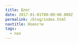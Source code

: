 ```yaml
---
title: Блог
date: 2017-01-01T00:00:00.000Z
permalink: /blog/index.html
navtitle: Новости
tags:
  - nav
---
```



